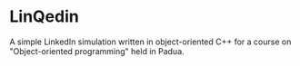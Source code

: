 # LinQedin
A simple LinkedIn simulation written in object-oriented C++ for a course on "Object-oriented programming" held in Padua.
